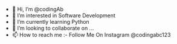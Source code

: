 - 👋 Hi, I’m @codingAb
- 👀 I’m interested in Software Development
- 🌱 I’m currently learning Python
- 💞️ I’m looking to collaborate on ...
- 📫 How to reach me :-
Follow Me On Instagram @codingabc123



<!---
codingAb/codingAb is a ✨ special ✨ repository because its `README.md` (this file) appears on your GitHub profile.
You can click the Preview link to take a look at your changes.
--->
